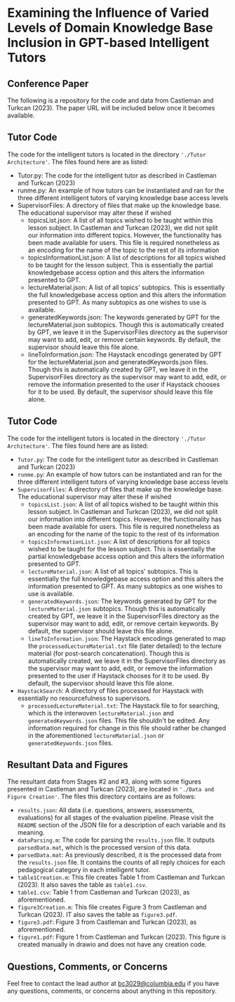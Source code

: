 # Examining the Influence of Varied Levels of Domain Knowledge Base Inclusion in GPT-based Intelligent Tutors
## Conference Paper
The following is a repository for the code and data from Castleman and Turkcan (2023). The paper URL will be included below once it becomes available.

## Tutor Code
The code for the intelligent tutors is located in the directory `'./Tutor Architecture'`. The files found here are as listed:

- Tutor.py: The code for the intelligent tutor as described in Castleman and Turkcan (2023)
- runme.py: An example of how tutors can be instantiated and ran for the three different intelligent tutors of varying knowledge base access levels
- SupervisorFiles: A directory of files that make up the knowledge base. The educational supervisor may alter these if wished
  - topicsList.json: A list of all topics wished to be taught within this lesson subject. In Castleman and Turkcan (2023), we did not split our information into different topics. However, the functionality has been made available for users. This file is required nonetheless as an encoding for the name of the topic to the rest of its information
  - topicsInformationList.json: A list of descriptions for all topics wished to be taught for the lesson subject. This is essentially the partial knowledgebase access option and this alters the information presented to GPT.
  - lectureMaterial.json: A list of all topics' subtopics. This is essentially the full knowledgebase access option and this alters the information presented to GPT. As many subtopics as one wishes to use is available.
  - generatedKeywords.json: The keywords generated by GPT for the lectureMaterial.json subtopics. Though this is automatically created by GPT, we leave it in the SupervisorFiles directory as the supervisor may want to add, edit, or remove certain keywords. By default, the supervisor should leave this file alone.
  - lineToInformation.json: The Haystack encodings generated by GPT for the lectureMaterial.json and generatedKeywords.json files. Though this is automatically created by GPT, we leave it in the SupervisorFiles directory as the supervisor may want to add, edit, or remove the information presented to the user if Haystack chooses for it to be used. By default, the supervisor should leave this file alone.


## Tutor Code
The code for the intelligent tutors is located in the directory `'./Tutor Architecture'`. The files found here are as listed:

- `Tutor.py`: The code for the intelligent tutor as described in Castleman and Turkcan (2023)
- `runme.py`: An example of how tutors can be instantiated and ran for the three different intelligent tutors of varying knowledge base access levels
- `SupervisorFiles`: A directory of files that make up the knowledge base. The educational supervisor may alter these if wished
  - `topicsList.json`: A list of all topics wished to be taught within this lesson subject. In Castleman and Turkcan (2023), we did not split our information into different topics. However, the functionality has been made available for users. This file is required nonetheless as an encoding for the name of the topic to the rest of its information
  - `topicsInformationList.json`: A list of descriptions for all topics wished to be taught for the lesson subject. This is essentially the partial knowledgebase access option and this alters the information presented to GPT.
  - `lectureMaterial.json`: A list of all topics' subtopics. This is essentially the full knowledgebase access option and this alters the information presented to GPT. As many subtopics as one wishes to use is available.
  - `generatedKeywords.json`: The keywords generated by GPT for the `lectureMaterial.json` subtopics. Though this is automatically created by GPT, we leave it in the SupervisorFiles directory as the supervisor may want to add, edit, or remove certain keywords. By default, the supervisor should leave this file alone.
  - `lineToInformation.json`: The Haystack encodings generated to map the `processedLectureMaterial.txt` file (later detailed) to the lecture material (for post-search concatenation). Though this is automatically created, we leave it in the SupervisorFiles directory as the supervisor may want to add, edit, or remove the information presented to the user if Haystack chooses for it to be used. By default, the supervisor should leave this file alone.
- `HaystackSearch`: A directory of files processed for Haystack with essentially no resourcefulness to supervisors.
  - `processedLectureMaterial.txt`: The Haystack file to for searching, which is the interwoven `lectureMaterial.json` and `generatedKeywords.json` files. This file shouldn't be edited. Any information required for change in this file should rather be changed in the aforementioned `lectureMaterial.json` or `generatedKeywords.json` files.


## Resultant Data and Figures
The resultant data from Stages #2 and #3, along with some figures presented in Castleman and Turkcan (2023), are located in `'./Data and Figure Creation'`. The files this directory contains are as follows:

- `results.json`: All data (i.e. questions, answers, assessments, evaluations) for all stages of the evaluation pipeline. Please visit the `README` section of the JSON file for a description of each variable and its meaning.
- `dataParsing.m`: The code for parsing the `results.json` file. It outputs `parsedData.mat`, which is the processed version of this data.
- `parsedData.mat`: As previously described, it is the processed data from the `results.json` file. It contains the counts of all reply choices for each pedagogical category in each intelligent tutor.
- `table1Creation.m`: This file creates Table 1 from Castleman and Turkcan (2023). It also saves the table as `table1.csv`.
- `table1.csv`: Table 1 from Castleman and Turkcan (2023), as aforementioned.
- `figure3Creation.m`: This file creates Figure 3 from Castleman and Turkcan (2023). IT also saves the table as `figure3.pdf`.
- `figure3.pdf`: Figure 3 from Castleman and Turkcan (2023), as aforementioned.
- `figure1.pdf`: Figure 1 from Castleman and Turkcan (2023). This figure is created manually in drawio and does not have any creation code.



## Questions, Comments, or Concerns
Feel free to contact the lead author at bc3029@columbia.edu if you have any questions, comments, or concerns about anything in this repository. 
